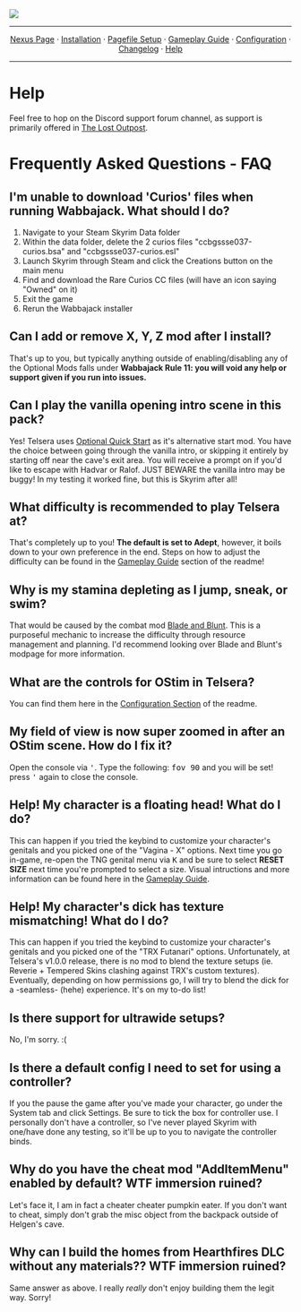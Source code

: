 <img src="https://i.imgur.com/kW90Y5Y.png" target="_blank">

---

<p align="center">
  <a href="https://www.nexusmods.com/skyrimspecialedition/mods/149944">Nexus Page</a> ·
  <a href="README.md">Installation</a> ·
  <a href="PAGEFILE.md">Pagefile Setup</a> ·
  <a href="GAMEPLAY.md">Gameplay Guide</a> ·
  <a href="CONFIGURATION.md">Configuration</a> ·
  <a href="CHANGELOG.md">Changelog</a> ·
  <a href="HELP.md">Help</a>
</p>

---

# Help

Feel free to hop on the Discord support forum channel, as support is primarily offered in [The Lost Outpost](https://discord.gg/WF66mMu).

# Frequently Asked Questions - FAQ

## I'm unable to download 'Curios' files when running Wabbajack. What should I do?

1. Navigate to your Steam Skyrim Data folder
2. Within the data folder, delete the 2 curios files "ccbgssse037-curios.bsa" and "ccbgssse037-curios.esl"
3. Launch Skyrim through Steam and click the Creations button on the main menu
4. Find and download the Rare Curios CC files (will have an icon saying "Owned" on it)
5. Exit the game
6. Rerun the Wabbajack installer

## Can I add or remove X, Y, Z mod after I install?

That's up to you, but typically anything outside of enabling/disabling any of the Optional Mods falls under **Wabbajack Rule 11: you will void any help or support given if you run into issues.**

## Can I play the vanilla opening intro scene in this pack?

Yes! Telsera uses <a href="https://www.nexusmods.com/skyrimspecialedition/mods/63953">Optional Quick Start</a> as it's alternative start mod. You have the choice between going through the vanilla intro, or skipping it entirely by starting off near the cave's exit area. You will receive a prompt on if you'd like to escape with Hadvar or Ralof. JUST BEWARE the vanilla intro may be buggy! In my testing it worked fine, but this is Skyrim after all!

## What difficulty is recommended to play Telsera at?

That's completely up to you! **The default is set to Adept**, however, it boils down to your own preference in the end. Steps on how to adjust the difficulty can be found in the <a href="https://github.com/Lost-Outpost/Telsera/blob/main/GAMEPLAY.md#difficulty-and-survival-mode">Gameplay Guide</a> section of the readme!

## Why is my stamina depleting as I jump, sneak, or swim?

That would be caused by the combat mod <a href="https://www.nexusmods.com/skyrimspecialedition/mods/34549">Blade and Blunt</a>. This is a purposeful mechanic to increase the difficulty through resource management and planning. I'd recommend looking over Blade and Blunt's modpage for more information.

## What are the controls for OStim in Telsera?

You can find them here in the <a href="https://github.com/Lost-Outpost/Telsera/blob/main/CONFIGURATION.md#OStim-SA-Hotkeys">Configuration Section</a> of the readme.

## My field of view is now super zoomed in after an OStim scene. How do I fix it?

Open the console via <kbd>'</kbd>. Type the following: <kbd>fov 90</kbd> and you will be set! press <kbd>'</kbd> again to close the console.

## Help! My character is a floating head! What do I do?

This can happen if you tried the keybind to customize your character's genitals and you picked one of the "Vagina - X" options. Next time you go in-game, re-open the TNG genital menu via <kbd>K</kbd> and be sure to select **RESET SIZE** next time you're prompted to select a size. Visual intructions and more information can be found here in the <a href="https://github.com/Lost-Outpost/Telsera/blob/main/GAMEPLAY.md#tng-customization">Gameplay Guide</a>.

## Help! My character's dick has texture mismatching! What do I do?

This can happen if you tried the keybind to customize your character's genitals and you picked one of the "TRX Futanari" options. Unfortunately, at Telsera's v1.0.0 release, there is no mod to blend the texture setups (ie. Reverie + Tempered Skins clashing against TRX's custom textures). Eventually, depending on how permissions go, I will try to blend the dick for a -seamless- (hehe) experience. It's on my to-do list!

## Is there support for ultrawide setups?

No, I'm sorry. :(

## Is there a default config I need to set for using a controller?

If you the pause the game after you've made your character, go under the System tab and click Settings. Be sure to tick the box for controller use. I personally don't have a controller, so I've never played Skyrim with one/have done any testing, so it'll be up to you to navigate the controller binds.

## Why do you have the cheat mod "AddItemMenu" enabled by default? WTF immersion ruined?

Let's face it, I am in fact a cheater cheater pumpkin eater. If you don't want to cheat, simply don't grab the misc object from the backpack outside of Helgen's cave.

## Why can I build the homes from Hearthfires DLC without any materials?? WTF immersion ruined?

Same answer as above. I really *really* don't enjoy building them the legit way. Sorry!

